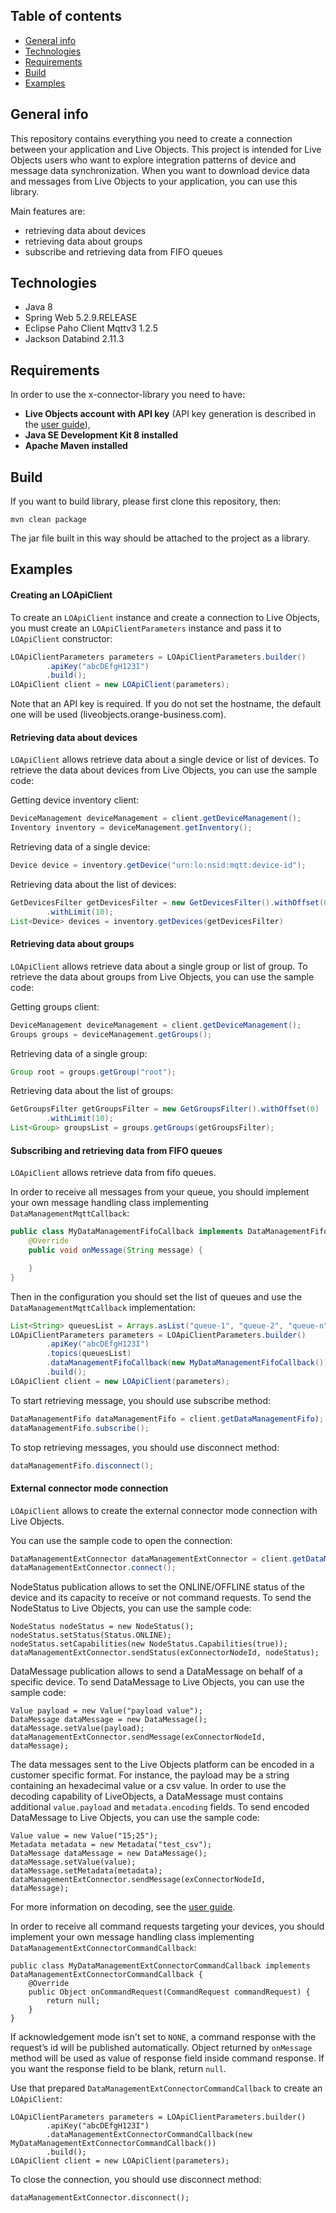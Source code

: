 ## Table of contents
* [General info](#general-info)
* [Technologies](#technologies)
* [Requirements](#requirements)
* [Build](#build)
* [Examples](#examples)

## General info
This repository contains everything you need to create a connection between your application and Live Objects. This project is intended for Live Objects users who want to explore integration patterns of device and message data synchronization. When you want to download device data and messages from Live Objects to your application, you can use this library.

Main features are:
* retrieving data about devices
* retrieving data about groups
* subscribe and retrieving data from FIFO queues

## Technologies
* Java 8
* Spring Web 5.2.9.RELEASE
* Eclipse Paho Client Mqttv3 1.2.5
* Jackson Databind 2.11.3

## Requirements
In order to use the x-connector-library you need to have:
* **Live Objects account with API key** (API key generation is described in the [user guide](https://liveobjects.orange-business.com/cms/app/uploads/EN_User-guide-Live-Objects-4.pdf#%5B%7B%22num%22%3A190%2C%22gen%22%3A0%7D%2C%7B%22name%22%3A%22XYZ%22%7D%2C68%2C574%2C0%5D)),
* **Java SE Development Kit 8 installed**
* **Apache Maven installed**

## Build
If you want to build library, please first clone this repository, then:  
```
mvn clean package
```
The jar file built in this way should be attached to the project as a library. 

## Examples

#### Creating an LOApiClient
To create an `LOApiClient` instance and create a connection to Live Objects, you must create an `LOApiClientParameters` instance and pass it to `LOApiClient` constructor:
```java
LOApiClientParameters parameters = LOApiClientParameters.builder()
        .apiKey("abcDEfgH123I")
        .build();
LOApiClient client = new LOApiClient(parameters);
```
Note that an API key is required. If you do not set the hostname, the default one will be used (liveobjects.orange-business.com).

#### Retrieving data about devices
`LOApiClient` allows retrieve data about a single device or list of devices. To retrieve the data about devices from Live Objects, you can use the sample code:

Getting device inventory client:
```java
DeviceManagement deviceManagement = client.getDeviceManagement();
Inventory inventory = deviceManagement.getInventory();
```
Retrieving data of a single device:
```java
Device device = inventory.getDevice("urn:lo:nsid:mqtt:device-id");
```
Retrieving data about the list of devices:
```java
GetDevicesFilter getDevicesFilter = new GetDevicesFilter().withOffset(0)
        .withLimit(10);
List<Device> devices = inventory.getDevices(getDevicesFilter)
```

#### Retrieving data about groups
`LOApiClient` allows retrieve data about a single group or list of group. To retrieve the data about groups from Live Objects, you can use the sample code:

Getting groups client:
```java
DeviceManagement deviceManagement = client.getDeviceManagement();
Groups groups = deviceManagement.getGroups();
```
Retrieving data of a single group:
```java
Group root = groups.getGroup("root");
```
Retrieving data about the list of groups:
```java
GetGroupsFilter getGroupsFilter = new GetGroupsFilter().withOffset(0)
        .withLimit(10);
List<Group> groupsList = groups.getGroups(getGroupsFilter);
```

#### Subscribing and retrieving data from FIFO queues
`LOApiClient` allows retrieve data from fifo queues.

In order to receive all messages from your queue, you should implement your own message handling class implementing `DataManagementMqttCallback`:
```java
public class MyDataManagementFifoCallback implements DataManagementFifoCallback {
    @Override
    public void onMessage(String message) {

    }
}
```
Then in the configuration you should set the list of queues and use the `DataManagementMqttCallback` implementation:
```java
List<String> queuesList = Arrays.asList("queue-1", "queue-2", "queue-n");
LOApiClientParameters parameters = LOApiClientParameters.builder()
        .apiKey("abcDEfgH123I")
        .topics(queuesList)
        .dataManagementFifoCallback(new MyDataManagementFifoCallback())
        .build();
LOApiClient client = new LOApiClient(parameters);
```
To start retrieving message, you should use subscribe method:
```java
DataManagementFifo dataManagementFifo = client.getDataManagementFifo);
dataManagementFifo.subscribe();
```

To stop retrieving messages, you should use disconnect method:
```java
dataManagementFifo.disconnect();
```

#### External connector mode connection
`LOApiClient` allows to create the external connector mode connection with Live Objects.

You can use the sample code to open the connection:
```java
DataManagementExtConnector dataManagementExtConnector = client.getDataManagementExtConnector();
dataManagementExtConnector.connect();
```

NodeStatus publication allows to set the ONLINE/OFFLINE status of the device and its capacity to receive or not command requests. To send the NodeStatus to Live Objects, you can use the sample code:
```
NodeStatus nodeStatus = new NodeStatus();
nodeStatus.setStatus(Status.ONLINE);
nodeStatus.setCapabilities(new NodeStatus.Capabilities(true));
dataManagementExtConnector.sendStatus(exConnectorNodeId, nodeStatus);
```

DataMessage publication allows to send a DataMessage on behalf of a specific device. To send DataMessage to Live Objects, you can use the sample code:
```
Value payload = new Value("payload value");
DataMessage dataMessage = new DataMessage();
dataMessage.setValue(payload);
dataManagementExtConnector.sendMessage(exConnectorNodeId, dataMessage);
```
The data messages sent to the Live Objects platform can be encoded in a customer specific format. For instance, the payload may be a string containing an hexadecimal value or a csv value. In order to use the decoding capability of LiveObjects, a DataMessage must contains additional `value.payload` and `metadata.encoding` fields. To send encoded DataMessage to Live Objects, you can use the sample code:
```
Value value = new Value("15;25");
Metadata metadata = new Metadata("test_csv");
DataMessage dataMessage = new DataMessage();
dataMessage.setValue(value);
dataMessage.setMetadata(metadata);
dataManagementExtConnector.sendMessage(exConnectorNodeId, dataMessage);
```
For more information on decoding, see the [user guide](https://liveobjects.orange-business.com/doc/html/lo_manual_v2.html#DEC).

In order to receive all command requests targeting your devices, you should implement your own message handling class implementing `DataManagementExtConnectorCommandCallback`:
```
public class MyDataManagementExtConnectorCommandCallback implements DataManagementExtConnectorCommandCallback {
    @Override
    public Object onCommandRequest(CommandRequest commandRequest) {
        return null;
    }
}
```
If acknowledgement mode isn't set to `NONE`, a command response with the request’s id will be published automatically. Object returned by `onMessage` method will be used as value of response field inside command response. If you want the response field to be blank, return `null`.

Use that prepared `DataManagementExtConnectorCommandCallback` to create an `LOApiClient`:
```
LOApiClientParameters parameters = LOApiClientParameters.builder()
        .apiKey("abcDEfgH123I")
        .dataManagementExtConnectorCommandCallback(new MyDataManagementExtConnectorCommandCallback())
        .build();
LOApiClient client = new LOApiClient(parameters);
```

To close the connection, you should use disconnect method:
```
dataManagementExtConnector.disconnect();
```
